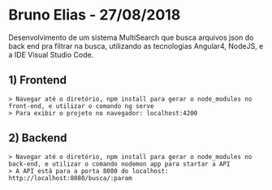 # Bruno Elias - 27/08/2018
 Desenvolvimento de um sistema MultiSearch que busca arquivos json do back end pra filtrar na busca, utilizando as tecnologias Angular4, NodeJS, e a IDE Visual Studio Code.
 
## 1) Frontend
	> Navegar até o diretório, npm install para gerar o node_modules no front-end, e utilizar o comando ng serve
	> Para exibir o projeto no navegador: localhost:4200
	
## 2) Backend
	> Navegar até o diretório, npm install para gerar o node_modules no back-end, e utilizar o comando nodemon app para startar a API
	> A API está para a porta 8080 do localhost: http://localhost:8080/busca/:param
   
